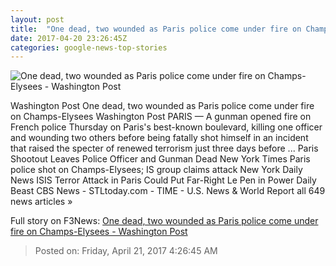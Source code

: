 ```yaml
---
layout: post
title:  "One dead, two wounded as Paris police come under fire on Champs-Elysees - Washington Post"
date: 2017-04-20 23:26:45Z
categories: google-news-top-stories
---
```


![One dead, two wounded as Paris police come under fire on Champs-Elysees - Washington Post](https://img.washingtonpost.com/rf/image_1484w/2010-2019/WashingtonPost/2017/04/20/Foreign/Images/2017-04-20T194235Z_294095152_UP1ED4K1IQYNB_RTRMADP_3_FRANCE-SHOOTING.jpg)

Washington Post One dead, two wounded as Paris police come under fire on Champs-Elysees Washington Post PARIS — A gunman opened fire on French police Thursday on Paris's best-known boulevard, killing one officer and wounding two others before being fatally shot himself in an incident that raised the specter of renewed terrorism just three days before ... Paris Shootout Leaves Police Officer and Gunman Dead New York Times Paris police shot on Champs-Elysees; IS group claims attack New York Daily News ISIS Terror Attack in Paris Could Put Far-Right Le Pen in Power Daily Beast CBS News - STLtoday.com - TIME - U.S. News & World Report all 649 news articles »


Full story on F3News: [One dead, two wounded as Paris police come under fire on Champs-Elysees - Washington Post](http://www.f3nws.com/n/cERS4G)

> Posted on: Friday, April 21, 2017 4:26:45 AM
